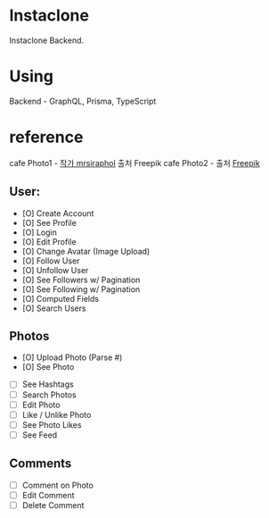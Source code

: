 # Instaclone
Instaclone Backend.

# Using
Backend - GraphQL, Prisma, TypeScript

# reference
cafe Photo1 - <a href="https://kr.freepik.com/free-photo/blurred-restaurant-with-tables-and-chair_952063.htm#query=%EC%B9%B4%ED%8E%98%20%EB%B0%B0%EA%B2%BD&position=1&from_view=keyword&track=ais&uuid=92da7871-a43b-4597-ba2f-4b4528103825">작가 mrsiraphol</a> 출처 Freepik
cafe Photo2 - 출처 <a href="https://kr.freepik.com/free-photo/wooden-table-looking-out-to-people-in-mensa_1355241.htm#query=%EC%B9%B4%ED%8E%98%20%EB%B0%B0%EA%B2%BD&position=10&from_view=keyword&track=ais&uuid=95678b42-b9e3-46fb-8396-7204f35e2875">Freepik</a>

## User:
- [O] Create Account
- [O] See Profile
- [O] Login
- [O] Edit Profile
- [O] Change Avatar (Image Upload)
- [O] Follow User
- [O] Unfollow User
- [O] See Followers w/ Pagination
- [O] See Following w/ Pagination
- [O] Computed Fields
- [O] Search Users

## Photos
- [O] Upload Photo (Parse #)
- [O] See Photo
- [ ] See Hashtags
- [ ] Search Photos
- [ ] Edit Photo
- [ ] Like / Unlike Photo
- [ ] See Photo Likes
- [ ] See Feed

## Comments
- [ ] Comment on Photo
- [ ] Edit Comment
- [ ] Delete Comment